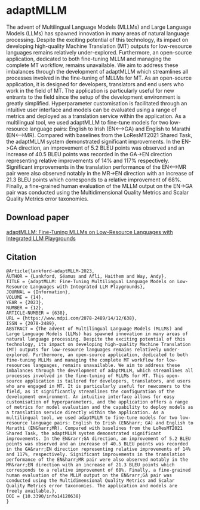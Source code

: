# adaptMLLM

The advent of Multilingual Language Models (MLLMs) and Large Language Models (LLMs) has spawned innovation in many areas of natural language processing. Despite the exciting potential of this technology, its impact on developing high-quality Machine Translation (MT) outputs for low-resource languages remains relatively under-explored. Furthermore, an open-source application, dedicated to both fine-tuning MLLM and managing the complete MT workflow, remains unavailable. We aim to address these imbalances through the development of adaptMLLM which streamlines all processes involved in the fine-tuning of MLLMs for MT. As an open-source application, it is designed for developers, translators and end users who work in the field of MT. The application is particularly useful for new entrants to the field since the setup of the development environment is greatly simplified. Hyperparameter customisation is facilitated through an intuitive user interface and models can be evaluated using a range of metrics and deployed as a translation service within the application. As a multilingual tool, we used adaptMLLM to fine-tune models for two low-resource language pairs: English to Irish (EN<-->GA) and English to Marathi (EN<-->MR). Compared with baselines from the LoResMT2021 Shared Task, the adaptMLLM system demonstrated significant improvements. In the EN->GA direction, an improvement of 5.2 BLEU points was observed and an increase of 40.5 BLEU points was recorded in the GA->EN direction representing relative improvements of 14% and 117% respectively. Significant improvements in the translation performance of the EN<-->MR pair were also observed notably in the MR->EN direction with an increase of 21.3 BLEU points which corresponds to a relative improvement of 68%. Finally, a fine-grained human evaluation of the MLLM output on the EN->GA pair was conducted using the Multidimensional Quality Metrics and Scalar Quality Metrics error taxonomies.

## Download paper
[adaptMLLM: Fine-Tuning MLLMs on Low-Resource Languages with Integrated LLM Playgrounds](https://www.mdpi.com/2078-2489/14/12/638)

## Citation

```
@Article{lankford-adaptMLLM-2023,
AUTHOR = {Lankford, Séamus and Afli, Haithem and Way, Andy},
TITLE = {adaptMLLM: Fine-Tuning Multilingual Language Models on Low-Resource Languages with Integrated LLM Playgrounds},
JOURNAL = {Information},
VOLUME = {14},
YEAR = {2023},
NUMBER = {12},
ARTICLE-NUMBER = {638},
URL = {https://www.mdpi.com/2078-2489/14/12/638},
ISSN = {2078-2489},
ABSTRACT = {The advent of Multilingual Language Models (MLLMs) and Large Language Models (LLMs) has spawned innovation in many areas of natural language processing. Despite the exciting potential of this technology, its impact on developing high-quality Machine Translation (MT) outputs for low-resource languages remains relatively under-explored. Furthermore, an open-source application, dedicated to both fine-tuning MLLMs and managing the complete MT workflow for low-resources languages, remains unavailable. We aim to address these imbalances through the development of adaptMLLM, which streamlines all processes involved in the fine-tuning of MLLMs for MT. This open-source application is tailored for developers, translators, and users who are engaged in MT. It is particularly useful for newcomers to the field, as it significantly streamlines the configuration of the development environment. An intuitive interface allows for easy customisation of hyperparameters, and the application offers a range of metrics for model evaluation and the capability to deploy models as a translation service directly within the application. As a multilingual tool, we used adaptMLLM to fine-tune models for two low-resource language pairs: English to Irish (EN&harr; GA) and English to Marathi (EN&harr;MR). Compared with baselines from the LoResMT2021 Shared Task, the adaptMLLM system demonstrated significant improvements. In the EN&rarr;GA direction, an improvement of 5.2 BLEU points was observed and an increase of 40.5 BLEU points was recorded in the GA&rarr;EN direction representing relative improvements of 14% and 117%, respectively. Significant improvements in the translation performance of the EN&harr;MR pair were also observed notably in the MR&rarr;EN direction with an increase of 21.3 BLEU points which corresponds to a relative improvement of 68%. Finally, a fine-grained human evaluation of the MLLM output on the EN&rarr;GA pair was conducted using the Multidimensional Quality Metrics and Scalar Quality Metrics error taxonomies. The application and models are freely available.},
DOI = {10.3390/info14120638}
}
```
